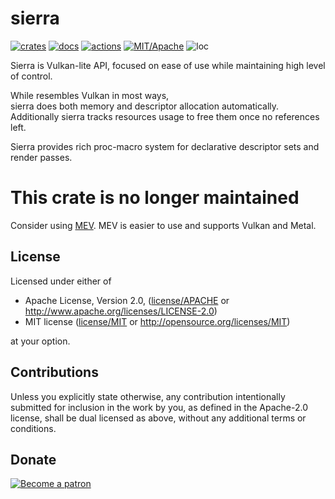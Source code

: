 # sierra

[![crates](https://img.shields.io/crates/v/sierra.svg?style=for-the-badge&label=sierra)](https://crates.io/crates/sierra)
[![docs](https://img.shields.io/badge/docs.rs-sierra-66c2a5?style=for-the-badge&labelColor=555555&logoColor=white)](https://docs.rs/sierra)
[![actions](https://img.shields.io/github/workflow/status/zakarumych/sierra/badge/master?style=for-the-badge)](https://github.com/zakarumych/sierra/actions?query=workflow%3ARust)
[![MIT/Apache](https://img.shields.io/badge/license-MIT%2FApache-blue.svg?style=for-the-badge)](COPYING)
![loc](https://img.shields.io/tokei/lines/github/zakarumych/sierra?style=for-the-badge)

Sierra is Vulkan-lite API, focused on ease of use
while maintaining high level of control.

While resembles Vulkan in most ways,\
sierra does both memory and descriptor allocation automatically.
Additionally sierra tracks resources usage to free them once no references left.

Sierra provides rich proc-macro system for declarative descriptor sets and render passes.

# This crate is no longer maintained

Consider using [MEV](https://github.com/zakarumych/mev).
MEV is easier to use and supports Vulkan and Metal.

## License

Licensed under either of

* Apache License, Version 2.0, ([license/APACHE](license/APACHE) or http://www.apache.org/licenses/LICENSE-2.0)
* MIT license ([license/MIT](license/MIT) or http://opensource.org/licenses/MIT)

at your option.

## Contributions

Unless you explicitly state otherwise, any contribution intentionally submitted for inclusion in the work by you, as defined in the Apache-2.0 license, shall be dual licensed as above, without any additional terms or conditions.

## Donate

[![Become a patron](https://c5.patreon.com/external/logo/become_a_patron_button.png)](https://www.patreon.com/zakarum)
